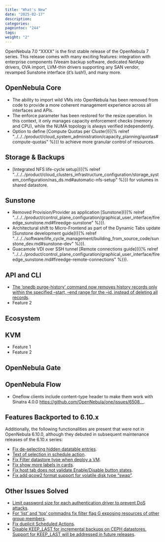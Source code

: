 ```yaml
---
title: "What's New"
date: "2025-02-17"
description:
categories:
pageintoc: "244"
tags:
weight: "2"
---
```


<a id="whats-new"></a>

<!--# What’s New in 7.0 -->

OpenNebula 7.0 “XXXX” is the first stable release of the OpenNebula 7 series. This release comes with many exciting features: integration with enterprise components (Veeam backup software, dedicated NetApp drivers, OVA import, LVM-thin drivers supporting any SAN vendor, revamped Sunstone interface (it’s lush!), and many more.

## OpenNebula Core

- The ability to import wild VMs into OpenNebula has been removed from code to provide a more coherent management experience across all interfaces and APIs.
- The enforce parameter has been restored for the resize operation. In this context, it only manages capacity enforcement checks (memory and CPU), while the NUMA topology is always verified independently.
- Option to define [Compute Quotas per Cluster]({{% relref "../../../product/cloud_system_administration/capacity_planning/quotas#compute-quotas" %}}) to achieve more granular control of resources.

## Storage & Backups

- [Integrated NFS life-cycle setup]({{% relref "../../../product/cloud_clusters_infrastructure_configuration/storage_system_configuration/nas_ds.md#automatic-nfs-setup" %}}) for volumes in shared datastore.

## Sunstone

- Removed Provision/Provider as application [Sunstone]({{% relref "../../../product/control_plane_configuration/graphical_user_interface/fireedge_sunstone.md#fireedge-sunstone" %}}).
- Architectural shift to Micro-Frontend as part of the Dynamic Tabs update [Sunstone development guide]({{% relref "../../../software/life_cycle_management/building_from_source_code/sunstone_dev.md#sunstone-dev" %}}).
- Guacamole VDI over SSH tunnel [Remote connections guide]({{% relref "../../../product/control_plane_configuration/graphical_user_interface/fireedge_sunstone.md#fireedge-remote-connections" %}}).

## API and CLI

- [The ‘onedb purge-history’ command now removes history records only within the specified –start, –end range for the –id, instead of deleting all records](https://github.com/OpenNebula/one/issues/6699).
- Feature 2

## Ecosystem

<!-- - [OVA import]({{ "../../marketplace/ova_management/import_ova#import-ova" }}), a new CLI command, oneswap, allows to ingest VMs in OVA format that can be exported directly from VMware vCenter. Stay tuned for Sunstone support! -->

## KVM

- Feature 1
- Feature 2

## OpenNebula Gate

## OpenNebula Flow

- Oneflow clients include content-type header to make them work with Sinatra 4.0.0 <https://github.com/OpenNebula/one/issues/6508>_\_.

## Features Backported to 6.10.x

Additionally, the following functionalities are present that were not in OpenNebula 6.10.0, although they debuted in subsequent maintenance releases of the 6.10.x series:

- [Fix de-selecting hidden datatable entries](https://github.com/OpenNebula/one/issues/6781).
- [Text of selection in schedule action](https://github.com/OpenNebula/one/issues/6410).
- [Fix Filter datastore type when deploy a VM](https://github.com/OpenNebula/one/issues/6927).
- [Fix show more labels in cards](https://github.com/OpenNebula/one/issues/6643).
- [Fix host tab does not validate Enable/Disable button states](https://github.com/OpenNebula/one/issues/6792).
- [Fix add qcow2 format support for volatile disk type “swap”](https://github.com/OpenNebula/one/issues/6622).

## Other Issues Solved

- [Limit password size for each authentication driver to prevent DoS attacks](https://github.com/OpenNebula/one/issues/6892).
- [For ‘list’ and ‘top’ commadns fix filter flag G exposing resources of other group members](https://github.com/OpenNebula/one/issues/6952).
- [Fix duplicit Scheduled Actions](https://github.com/OpenNebula/one/issues/6996).
- [Disable KEEP_LAST for incremental backups on CEPH datastores. Support for KEEP_LAST will be addressed in future releases](https://github.com/OpenNebula/one/issues/6857).
